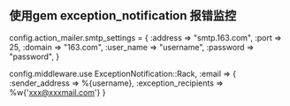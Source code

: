  ## 使用gem  exception_notification 报错监控
 
 
 config.action_mailer.smtp_settings = {
      :address              => "smtp.163.com",
      :port                 => 25,
      :domain               => "163.com",
      :user_name            => "username",
      :password             => "password",
  }

  config.middleware.use ExceptionNotification::Rack,
                        :email => {
                            :sender_address => %{username},
                            :exception_recipients => %w{'xxx@xxxmail.com'}
                        }

